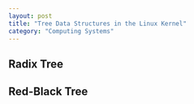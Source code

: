 ```yaml
---
layout: post
title: "Tree Data Structures in the Linux Kernel"
category: "Computing Systems"
---
```


<h2>Radix Tree</h2>

<h2>Red-Black Tree</h2>